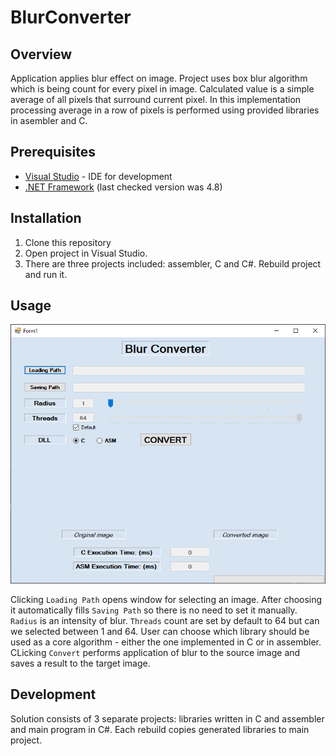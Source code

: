 # BlurConverter

## Overview

Application applies blur effect on image. Project uses box blur algorithm which is being count for every pixel in image. Calculated value is a simple average of all pixels that surround current pixel. In this implementation processing average in a row of pixels is performed using provided libraries in asembler and C.

## Prerequisites

* [Visual Studio](https://visualstudio.microsoft.com/pl/) - IDE for development
* [.NET Framework](https://dotnet.microsoft.com/download/dotnet-framework) (last checked version was 4.8)

## Installation

1. Clone this repository
2. Open project in Visual Studio.
3. There are three projects included: assembler, C and C#. Rebuild project and run it.

## Usage

![Application preview](./docs/assets/blur-application-preview.png)

Clicking `Loading Path` opens window for selecting an image. After choosing it automatically fills `Saving Path` so there is no need to set it manually.
`Radius` is an intensity of blur. `Threads` count are set by default to 64 but can we selected between 1 and 64. User can choose which library should be used as a core algorithm - either the one implemented in C or in assembler. CLicking `Convert` performs application of blur to the source image and saves a result to the target image.

## Development

Solution consists of 3 separate projects: libraries written in C and assembler and main program in C#. Each rebuild copies generated libraries to main project.
